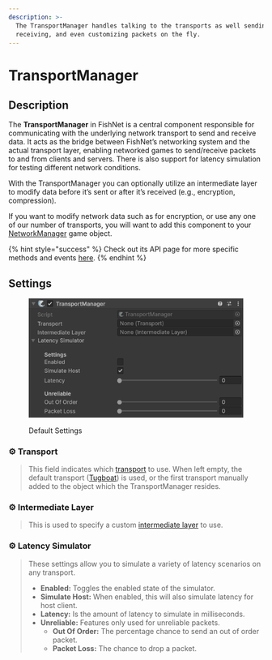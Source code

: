 ```yaml
---
description: >-
  The TransportManager handles talking to the transports as well sending,
  receiving, and even customizing packets on the fly.
---
```


# TransportManager

## Description

The **TransportManager** in FishNet is a central component responsible for communicating with the underlying network transport to send and receive data. It acts as the bridge between FishNet’s networking system and the actual transport layer, enabling networked games to send/receive packets to and from clients and servers. There is also support for latency simulation for testing different network conditions.

With the TransportManager you can optionally utilize an intermediate layer to modify data before it’s sent or after it’s received (e.g., encryption, compression).

If you want to modify network data such as for encryption, or use any one of our number of transports, you will want to add this component to your [NetworkManager](../network-manager.md) game object.

{% hint style="success" %}
Check out its API page for more specific methods and events [here](https://firstgeargames.com/FishNet/api/api/FishNet.Managing.Transporting.TransportManager.html).
{% endhint %}

## Settings

<div align="left"><figure><img src="../../../../.gitbook/assets/transport-manager-component.png" alt=""><figcaption><p>Default Settings</p></figcaption></figure></div>

### :gear: **Transport**

> This field indicates which [transport](../../../../guides/high-level-overview/transports.md) to use. When left empty, the default transport ([Tugboat](../../../transports/tugboat.md)) is used, or the first transport manually added to the object which the TransportManager resides.

### :gear: **Intermediate Layer**

> This is used to specify a custom [intermediate layer](intermediatelayer.md) to use.

### :gear: Latency Simulator

> These settings allow you to simulate a variety of latency scenarios on any transport.
>
> * **Enabled:** Toggles the enabled state of the simulator.
> * **Simulate Host:** When enabled, this will also simulate latency for host client.
> * **Latency:** Is the amount of latency to simulate in milliseconds.
> * **Unreliable:** Features only used for unreliable packets.
>   * **Out Of Order:** The percentage chance to send an out of order packet.
>   * **Packet Loss:** The chance to drop a packet.
